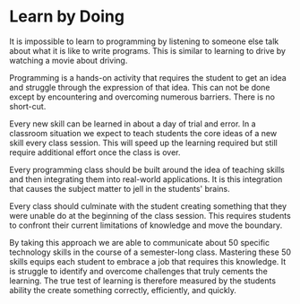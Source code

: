 # Learn by Doing

It is impossible to learn to programming by listening to someone else talk about what it is like to write programs. This is similar to learning to drive by watching a movie about driving.

Programming is a hands-on activity that requires the student to get an idea and struggle through the expression of that idea. This can not be done except by encountering and overcoming numerous barriers. There is no short-cut.

Every new skill can be learned in about a day of trial and error. In a classroom situation we expect to teach students the core ideas of a new skill every class session. This will speed up the learning required but still require additional effort once the class is over.

Every programming class should be built around the idea of teaching skills and then integrating them into real-world applications. It is this integration that causes the subject matter to jell in the students' brains.

Every class should culminate with the student creating something that they were unable do at the beginning of the class session. This requires students to confront their current limitations of knowledge and move the boundary.

By taking this approach we are able to communicate about 50 specific technology skills in the course of a semester-long class.  Mastering these 50 skills equips each student to embrace a job that requires this knowledge. It is struggle to identify and overcome challenges that truly cements the learning.  The true test of learning is therefore measured by the students ability the create something correctly, efficiently, and quickly.

